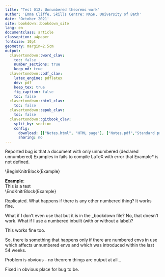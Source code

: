 ```yaml
---
title: "Test 012: Unnumbered theorems work"
author: 'Emma Cliffe, Skills Centre: MASH, University of Bath'
date: 'October 2021'
site: bookdown::bookdown_site
lang: en
documentclass: article
classoption: a4paper
fontsize: 10pt
geometry: margin=2.5cm
output:
  clavertondown::word_clav:
    toc: false
    number_sections: true
    keep_md: true
  clavertondown::pdf_clav:
    latex_engine: pdflatex
    dev: pdf
    keep_tex: true
    fig_caption: false
    toc: false
  clavertondown::html_clav:
    toc: false
  clavertondown::epub_clav:
    toc: false
  clavertondown::gitbook_clav:
    split_by: section
    config:
      download: [["Notes.html", "HTML page"], ["Notes.pdf","Standard print PDF"], ["NotesClear.pdf","Clear print PDF"], ["NotesLarge.pdf","Large print PDF"], ["Notes.docx","Accessible Word document"], ["Notes.epub","Accessible EPub book" ]]
      sharing: no
---
```


Reported bug is that a document with only unnumbered (declared unnumbered) Examples in fails to compile LaTeX with error that Example* is not defined.

\BeginKnitrBlock{Example}<div class="Example" custom-style="ExampleStyle" ><span class="Example" custom-style="NameStyle"><strong> Example: </strong></span><div>This is a test</div></div>\EndKnitrBlock{Example}

Replicated. What happens if there is any other numbered thing? It works fine. 



What if I don't even use that but it is in the _bookdown file? No, that doesn't work. What if I use a numbered inbuilt (with or without a label)? 



This works fine too. 

So, there is something that happens only if there are numbered envs in use which affects unnumbered envs and which was introduced within the last 54 weeks. 

Problem is obvious - no theorem things are output at all...   

Fixed in obvious place for bug to be. 

<!--chapter:end:index.Rmd-->

